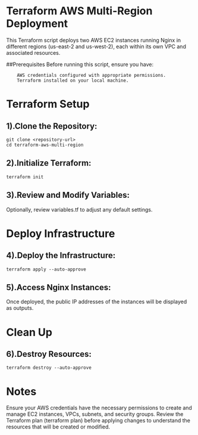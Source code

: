 # Terraform AWS Multi-Region Deployment

This Terraform script deploys two AWS EC2 instances running Nginx in different regions (us-east-2 and us-west-2), each within its own VPC and associated resources.

##Prerequisites
Before running this script, ensure you have:

        AWS credentials configured with appropriate permissions.
        Terraform installed on your local machine.

# Terraform Setup
## 1).Clone the Repository:

```
git clone <repository-url>
cd terraform-aws-multi-region

```

## 2).Initialize Terraform:
```
terraform init
```

## 3).Review and Modify Variables:

Optionally, review variables.tf to adjust any default settings.

# Deploy Infrastructure

## 4).Deploy the Infrastructure:
```
terraform apply --auto-approve
```

## 5).Access Nginx Instances:

Once deployed, the public IP addresses of the instances will be displayed as outputs.

# Clean Up
## 6).Destroy Resources:

```
terraform destroy --auto-approve
```

# Notes
Ensure your AWS credentials have the necessary permissions to create and manage EC2 instances, VPCs, subnets, and security groups.
Review the Terraform plan (terraform plan) before applying changes to understand the resources that will be created or modified.
